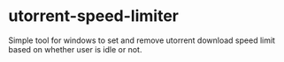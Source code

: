 # utorrent-speed-limiter
Simple tool for windows to set and remove utorrent download speed limit based on whether user is idle or not.
